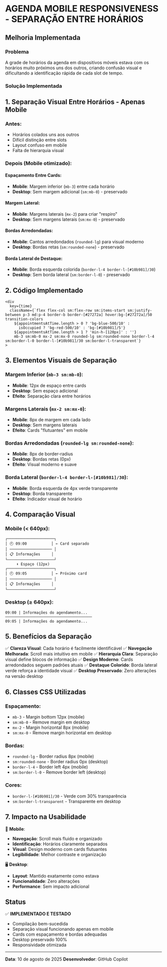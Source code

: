# AGENDA MOBILE RESPONSIVENESS - SEPARAÇÃO ENTRE HORÁRIOS

## Melhoria Implementada

### Problema
A grade de horários da agenda em dispositivos móveis estava com os horários muito próximos uns dos outros, criando confusão visual e dificultando a identificação rápida de cada slot de tempo.

### Solução Implementada

## 1. Separação Visual Entre Horários - Apenas Mobile

### Antes:
- Horários colados uns aos outros
- Difícil distinção entre slots
- Layout confuso em mobile
- Falta de hierarquia visual

### Depois (Mobile otimizado):

#### **Espaçamento Entre Cards**:
- **Mobile**: Margem inferior (`mb-3`) entre cada horário
- **Desktop**: Sem margem adicional (`sm:mb-0`) - preservado

#### **Margem Lateral**:
- **Mobile**: Margens laterais (`mx-2`) para criar "respiro"
- **Desktop**: Sem margens laterais (`sm:mx-0`) - preservado

#### **Bordas Arredondadas**:
- **Mobile**: Cantos arredondados (`rounded-lg`) para visual moderno
- **Desktop**: Bordas retas (`sm:rounded-none`) - preservado

#### **Borda Lateral de Destaque**:
- **Mobile**: Borda esquerda colorida (`border-l-4 border-l-[#10b981]/30`)
- **Desktop**: Sem borda lateral (`sm:border-l-0`) - preservado

## 2. Código Implementado

```tsx
<div
  key={time}
  className={`flex flex-col sm:flex-row sm:items-start sm:justify-between p-3 md:p-4 border-b border-[#27272a] hover:bg-[#27272a]/50 transition-colors 
    ${appointmentsAtTime.length > 0 ? 'bg-blue-500/10' : 
      isOccupied ? 'bg-red-500/10' : 'bg-[#10b981]/5'} 
    ${appointmentsAtTime.length > 1 ? 'min-h-[120px]' : ''}
    mb-3 sm:mb-0 mx-2 sm:mx-0 rounded-lg sm:rounded-none border-l-4 sm:border-l-0 border-l-[#10b981]/30 sm:border-l-transparent`}
>
```

## 3. Elementos Visuais de Separação

### **Margem Inferior** (`mb-3 sm:mb-0`):
- **Mobile**: 12px de espaço entre cards
- **Desktop**: Sem espaço adicional
- **Efeito**: Separação clara entre horários

### **Margens Laterais** (`mx-2 sm:mx-0`):
- **Mobile**: 8px de margem em cada lado
- **Desktop**: Sem margens laterais
- **Efeito**: Cards "flutuantes" em mobile

### **Bordas Arredondadas** (`rounded-lg sm:rounded-none`):
- **Mobile**: 8px de border-radius
- **Desktop**: Bordas retas (0px)
- **Efeito**: Visual moderno e suave

### **Borda Lateral** (`border-l-4 border-l-[#10b981]/30`):
- **Mobile**: Borda esquerda de 4px verde transparente
- **Desktop**: Borda transparente
- **Efeito**: Indicador visual de horário

## 4. Comparação Visual

### Mobile (< 640px):
```
┌─────────────────────┐
│ 🕘 09:00           │ ← Card separado
│ ─────────────────── │
│ 📋 Informações     │
└─────────────────────┘
     ⬇ Espaço (12px)
┌─────────────────────┐
│ 🕘 09:05           │ ← Próximo card
│ ─────────────────── │
│ 📋 Informações     │
└─────────────────────┘
```

### Desktop (≥ 640px):
```
09:00 | Informações do agendamento...
───────────────────────────────────────
09:05 | Informações do agendamento...
```

## 5. Benefícios da Separação

✅ **Clareza Visual**: Cada horário é facilmente identificável
✅ **Navegação Melhorada**: Scroll mais intuitivo em mobile
✅ **Hierarquia Clara**: Separação visual define blocos de informação
✅ **Design Moderno**: Cards arredondados seguem padrões atuais
✅ **Destaque Colorido**: Borda lateral verde reforça a identidade visual
✅ **Desktop Preservado**: Zero alterações na versão desktop

## 6. Classes CSS Utilizadas

### Espaçamento:
- `mb-3` - Margin bottom 12px (mobile)
- `sm:mb-0` - Remove margin em desktop
- `mx-2` - Margin horizontal 8px (mobile)
- `sm:mx-0` - Remove margin horizontal em desktop

### Bordas:
- `rounded-lg` - Border radius 8px (mobile)
- `sm:rounded-none` - Border radius 0px (desktop)
- `border-l-4` - Border left 4px (mobile)
- `sm:border-l-0` - Remove border left (desktop)

### Cores:
- `border-l-[#10b981]/30` - Verde com 30% transparência
- `sm:border-l-transparent` - Transparente em desktop

## 7. Impacto na Usabilidade

📱 **Mobile**:
- **Navegação**: Scroll mais fluido e organizado
- **Identificação**: Horários claramente separados
- **Visual**: Design moderno com cards flutuantes
- **Legibilidade**: Melhor contraste e organização

🖥️ **Desktop**:
- **Layout**: Mantido exatamente como estava
- **Funcionalidade**: Zero alterações
- **Performance**: Sem impacto adicional

## Status
✅ **IMPLEMENTADO E TESTADO**
- Compilação bem-sucedida
- Separação visual funcionando apenas em mobile
- Cards com espaçamento e bordas adequadas
- Desktop preservado 100%
- Responsividade otimizada

---
**Data**: 10 de agosto de 2025
**Desenvolvedor**: GitHub Copilot
